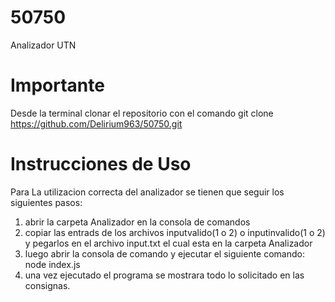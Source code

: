 # 50750
Analizador UTN

# Importante
  Desde la terminal clonar el repositorio con el comando
  git clone https://github.com/Delirium963/50750.git
  
# Instrucciones de Uso
Para La utilizacion correcta del analizador se tienen que seguir los siguientes pasos:
  1. abrir la carpeta Analizador en la consola de comandos
  2. copiar las entrads de los archivos inputvalido(1 o 2) o inputinvalido(1 o 2) y pegarlos en el archivo input.txt el cual esta en la carpeta Analizador
  3. luego abrir la consola de comando y ejecutar el siguiente comando: node index.js
  4. una vez ejecutado el programa se mostrara todo lo solicitado en las consignas.

